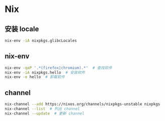 # Nix

## 安装 locale

```sh
nix-env -iA nixpkgs.glibcLocales
```

## nix-env

```sh
nix-env -qaP '.*(firefox|chromium).*'  # 查找软件
nix-env -iA nixpkgs.hello  # 安装软件
nix-env -e hello  # 卸载软件
```

## channel

```sh
nix-channel --add https://nixos.org/channels/nixpkgs-unstable nixpkgs  # 添加 channel
nix-channel --list  # 列出 channel
nix-channel --update  # 更新 channel
```
